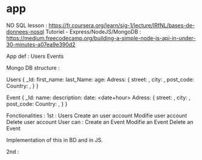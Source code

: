 # app
NO SQL lesson : https://fr.coursera.org/learn/sig-1/lecture/lRfNL/bases-de-donnees-nosql
Tutoriel - Express/NodeJS/MongoDB : https://medium.freecodecamp.org/building-a-simple-node-js-api-in-under-30-minutes-a07ea9e390d2

App def :
Users
Events

Mongo DB structure :

Users
{
  _Id: <ObjectID>
  first_name: <String>
  last_Name: <String>
  age: <int>
  Adress: {
            street: <String>,
            city: <String>,
            post_code: <int>
            Country: <int>,
          }
}

Event
{
  _Id: <ObjectID>
  name: <String>
  description: <String>
  date: <date+hour>
  Adress: {
            street: <String>,
            city: <String>,
            post_code: <int>
            Country: <int>,
          }
}

Fonctionalities :
1st :
  Users
    Create an user account
    Modifie user account
    Delete user account
  User can :
    Create an Event
    Modifie an Event
    Delete an Event

Implementation of this in BD and in JS.

2nd :
